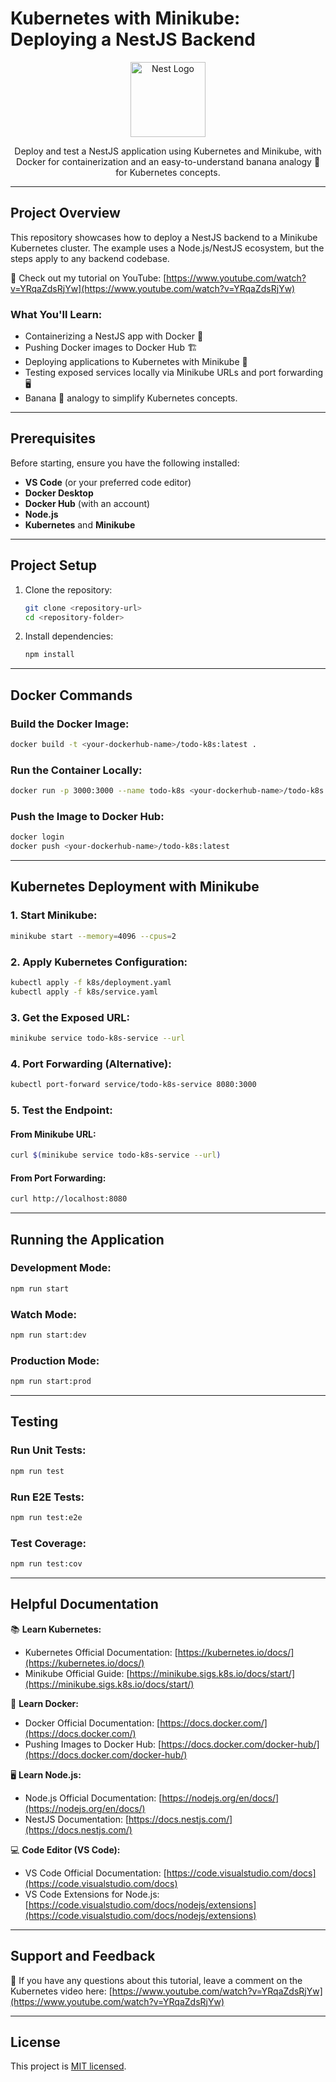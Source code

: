 # Kubernetes with Minikube: Deploying a NestJS Backend

<p align="center">
  <a href="http://nestjs.com/" target="blank"><img src="https://nestjs.com/img/logo-small.svg" width="120" alt="Nest Logo" /></a>
</p>

<p align="center">Deploy and test a NestJS application using Kubernetes and Minikube, with Docker for containerization and an easy-to-understand banana analogy 🍌 for Kubernetes concepts.</p>

---

## Project Overview

This repository showcases how to deploy a NestJS backend to a Minikube Kubernetes cluster. The example uses a Node.js/NestJS ecosystem, but the steps apply to any backend codebase.

🎥 Check out my tutorial on YouTube: [https://www.youtube.com/watch?v=YRqaZdsRjYw](https://www.youtube.com/watch?v=YRqaZdsRjYw)

### What You'll Learn:

- Containerizing a NestJS app with Docker 🐳
- Pushing Docker images to Docker Hub 🏗️
- Deploying applications to Kubernetes with Minikube 🚀
- Testing exposed services locally via Minikube URLs and port forwarding 🖥️
- Banana 🍌 analogy to simplify Kubernetes concepts.

---

## Prerequisites

Before starting, ensure you have the following installed:

- **VS Code** (or your preferred code editor)
- **Docker Desktop**
- **Docker Hub** (with an account)
- **Node.js**
- **Kubernetes** and **Minikube**

---

## Project Setup

1. Clone the repository:

   ```bash
   git clone <repository-url>
   cd <repository-folder>
   ```

2. Install dependencies:
   ```bash
   npm install
   ```

---

## Docker Commands

### Build the Docker Image:

```bash
docker build -t <your-dockerhub-name>/todo-k8s:latest .
```

### Run the Container Locally:

```bash
docker run -p 3000:3000 --name todo-k8s <your-dockerhub-name>/todo-k8s:latest
```

### Push the Image to Docker Hub:

```bash
docker login
docker push <your-dockerhub-name>/todo-k8s:latest
```

---

## Kubernetes Deployment with Minikube

### 1. Start Minikube:

```bash
minikube start --memory=4096 --cpus=2
```

### 2. Apply Kubernetes Configuration:

```bash
kubectl apply -f k8s/deployment.yaml
kubectl apply -f k8s/service.yaml
```

### 3. Get the Exposed URL:

```bash
minikube service todo-k8s-service --url
```

### 4. Port Forwarding (Alternative):

```bash
kubectl port-forward service/todo-k8s-service 8080:3000
```

### 5. Test the Endpoint:

#### From Minikube URL:

```bash
curl $(minikube service todo-k8s-service --url)
```

#### From Port Forwarding:

```bash
curl http://localhost:8080
```

---

## Running the Application

### Development Mode:

```bash
npm run start
```

### Watch Mode:

```bash
npm run start:dev
```

### Production Mode:

```bash
npm run start:prod
```

---

## Testing

### Run Unit Tests:

```bash
npm run test
```

### Run E2E Tests:

```bash
npm run test:e2e
```

### Test Coverage:

```bash
npm run test:cov
```

---

## Helpful Documentation

📚 **Learn Kubernetes:**

- Kubernetes Official Documentation: [https://kubernetes.io/docs/](https://kubernetes.io/docs/)
- Minikube Official Guide: [https://minikube.sigs.k8s.io/docs/start/](https://minikube.sigs.k8s.io/docs/start/)

🐳 **Learn Docker:**

- Docker Official Documentation: [https://docs.docker.com/](https://docs.docker.com/)
- Pushing Images to Docker Hub: [https://docs.docker.com/docker-hub/](https://docs.docker.com/docker-hub/)

🖥️ **Learn Node.js:**

- Node.js Official Documentation: [https://nodejs.org/en/docs/](https://nodejs.org/en/docs/)
- NestJS Documentation: [https://docs.nestjs.com/](https://docs.nestjs.com/)

💻 **Code Editor (VS Code):**

- VS Code Official Documentation: [https://code.visualstudio.com/docs](https://code.visualstudio.com/docs)
- VS Code Extensions for Node.js: [https://code.visualstudio.com/docs/nodejs/extensions](https://code.visualstudio.com/docs/nodejs/extensions)

---

## Support and Feedback

💬 If you have any questions about this tutorial, leave a comment on the Kubernetes video here: [https://www.youtube.com/watch?v=YRqaZdsRjYw](https://www.youtube.com/watch?v=YRqaZdsRjYw)

---

## License

This project is [MIT licensed](https://opensource.org/licenses/MIT).
